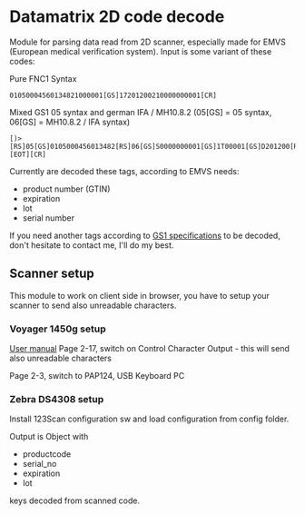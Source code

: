 # Datamatrix 2D code decode

Module for parsing data read from 2D scanner, especially made for EMVS (European medical verification system).
Input is some variant of these codes:

Pure FNC1 Syntax
```0105000456013482210000000001[GS]172012001000001[CR]
01050004560134821000001[GS]17201200210000000001[CR]
``` 

Mixed GS1 05 syntax and german IFA / MH10.8.2 (05[GS] = 05 syntax, 06[GS] = MH10.8.2 / IFA syntax)
```
[)>[RS]05[GS]0105000456013482[RS]06[GS]S0000000001[GS]1T00001[GS]D201200[RS][EOT][CR]
```
Currently are decoded these tags, according to EMVS needs:
- product number (GTIN)
- expiration
- lot 
- serial number

If you need another tags according to [GS1 specifications](https://www.gs1.org/docs/barcodes/GS1_General_Specifications.pdf) 
to be decoded, don't hesitate to contact me, I'll do my best.


## Scanner setup
This module to work on client side in browser, you have to setup your scanner to send also unreadable characters.

### Voyager 1450g setup
[User manual](https://country.honeywellaidc.com/CatalogDocuments/VG1450-UG.pdf)
Page 2-17, switch on Control Character Output - this will send also unreadable characters

Page 2-3, switch to PAP124, USB Keyboard PC

### Zebra DS4308 setup
Install 123Scan configuration sw and load configuration from config folder.

Output is Object with 
- productcode
- serial_no
- expiration
- lot 

keys decoded from scanned code.
